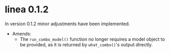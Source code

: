 # linea 0.1.2

In version 0.1.2 minor adjustments have been implemented.

* Amends:
  * The `run_combo_model()` function no longer requires a model object to be provided, as it is returned by `what_combo()`'s output directly.
